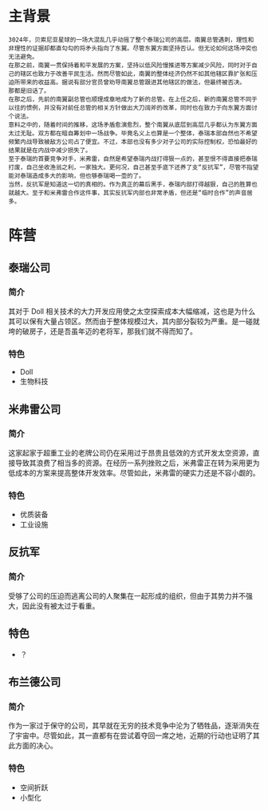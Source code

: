 # 主背景

```
3024年，贝索尼亚星球的一场大混乱几乎动摇了整个泰瑞公司的高层。南翼总管遇刺，理性和非理性的证据却都直勾勾的将矛头指向了东翼。尽管东翼方面坚持否认。但无论如何这场冲突也无法避免。
在那之前，南翼一贯保持着和平发展的方案，坚持以低风险慢推进等方案减少风险，同时对于自己的辖区也致力于改善平民生活。然而尽管如此，南翼的整体经济仍然不如其他辖区靠扩张和压迫所带来的收益高。据说有部分官员曾劝导南翼总管跟进其他辖区的做法，但最终被否决。
那都是旧话了。
在那之后，先前的南翼副总管也顺理成章地成为了新的总管。在上任之后，新的南翼总管不同于以往的惯例，并没有对前任总管的相关方针做出大刀阔斧的改革，同时也在致力于向东翼方面讨个说法。
意料之中的，随着时间的推移，这场矛盾愈演愈烈，整个南翼从底层到高层几乎都认为东翼方面太过无耻。双方都在暗自筹划中一场战争。毕竟名义上也算是一个整体，泰瑞本部自然也不希望频繁内战导致被敌方公司占了便宜。不过，本部也没有多少对子公司的实际控制权，恐怕最好的结果就是在内战中减少损失了。
至于泰瑞的首要竞争对手，米弗雷，自然是希望泰瑞内战打得狠一点的，甚至恨不得直接把泰瑞打废，自己坐收渔翁之利，一家独大。更何况，自己甚至手底下还养了支“反抗军”，尽管不指望能对泰瑞造成多大的影响，但也够泰瑞喝一壶的了。
当然，反抗军是知道这一切的真相的。作为真正的幕后黑手，泰瑞内部打得越狠，自己的胜算也就越大。至于和米弗雷合作这件事，其实反抗军内部也非常矛盾，但还是“临时合作”的声音居多。
```

# 阵营

## 泰瑞公司

### 简介

其对于 Doll 相关技术的大力开发应用使之太空探索成本大幅缩减，这也是为什么其可以保有大量占领区。然而由于整体规模过大，其内部分裂较为严重。是一碰就垮的破房子，还是吾虽年迈的老将军，那我们就不得而知了。

### 特色

- Doll
- 生物科技

## 米弗雷公司

### 简介

这家起家于超重工业的老牌公司仍在采用过于昂贵且低效的方式开发太空资源，直接导致其浪费了相当多的资源。在经历一系列挫败之后，米弗雷正在转为采用更为低成本的方案来提高整体开发效率。尽管如此，米弗雷的硬实力还是不容小觑的。

### 特色

- 优质装备
- 工业设施

## 反抗军

### 简介

受够了公司的压迫而逃离公司的人聚集在一起形成的组织，但由于其势力并不强大，因此没有被太过于看重。

## 特色

- ？

## 布兰德公司

### 简介

作为一家过于保守的公司，其早就在无穷的技术竞争中沦为了牺牲品，逐渐消失在了宇宙中。尽管如此，其一直都有在尝试着夺回一席之地，近期的行动也证明了其此方面的决心。

### 特色

- 空间折跃
- 小型化
